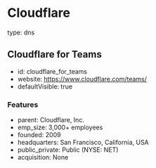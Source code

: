 # Cloudflare
type: dns

## Cloudflare for Teams
- id: cloudflare_for_teams
- website: https://www.cloudflare.com/teams/
- defaultVisible: true

### Features
- parent: Cloudflare, Inc.
- emp_size: 3,000+ employees
- founded: 2009
- headquarters: San Francisco, California, USA
- public_private: Public (NYSE: NET)
- acquisition: None
